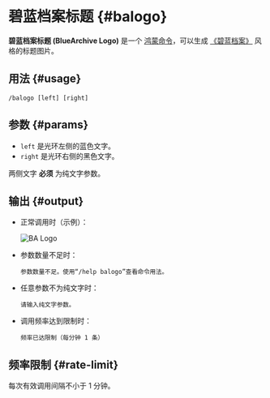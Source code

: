 # 碧蓝档案标题 {#balogo}

**碧蓝档案标题 (BlueArchive Logo)** 是一个 [鸿蒙命令](/harmony/)，可以生成 [《碧蓝档案》](https://baike.baidu.com/item/%E8%94%9A%E8%93%9D%E6%A1%A3%E6%A1%88/60849360) 风格的标题图片。

## 用法 {#usage}

```
/balogo [left] [right]
```

## 参数 {#params}

* `left` 是光环左侧的蓝色文字。
* `right` 是光环右侧的黑色文字。

两侧文字 **必须** 为纯文字参数。

## 输出 {#output}

* 正常调用时（示例）：

  ![BA Logo](/balogo.png)

* 参数数量不足时：

  ```
  参数数量不足。使用“/help balogo”查看命令用法。
  ```

* 任意参数不为纯文字时：

  ```
  请输入纯文字参数。
  ```

* 调用频率达到限制时：

  ```
  频率已达限制（每分钟 1 条）
  ```

## 频率限制 {#rate-limit}

每次有效调用间隔不小于 1 分钟。